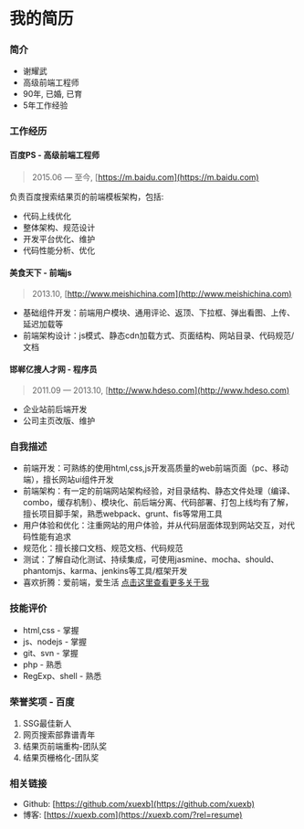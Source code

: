 # 我的简历

### 简介

* 谢耀武
* 高级前端工程师
* 90年, 已婚, 已育
* 5年工作经验

### 工作经历

#### 百度PS - 高级前端工程师

> 2015.06 — 至今, [https://m.baidu.com](https://m.baidu.com)

负责百度搜索结果页的前端模板架构，包括:

* 代码上线优化
* 整体架构、规范设计
* 开发平台优化、维护
* 代码性能分析、优化

#### 美食天下 - 前端js

> 2013.10, [http://www.meishichina.com](http://www.meishichina.com)

* 基础组件开发：前端用户模块、通用评论、返顶、下拉框、弹出看图、上传、延迟加载等
* 前端架构设计：js模式、静态cdn加载方式、页面结构、网站目录、代码规范/文档

#### 邯郸亿搜人才网 - 程序员

> 2011.09 — 2013.10, [http://www.hdeso.com](http://www.hdeso.com)

* 企业站前后端开发
* 公司主页改版、维护

### 自我描述

* 前端开发：可熟练的使用html,css,js开发高质量的web前端页面（pc、移动端），擅长网站ui组件开发
* 前端架构：有一定的前端网站架构经验，对目录结构、静态文件处理（编译、combo，缓存机制）、模块化、前后端分离、代码部署、打包上线均有了解，擅长项目脚手架，熟悉webpack、grunt、fis等常用工具
* 用户体验和优化：注重网站的用户体验，并从代码层面体现到网站交互，对代码性能有追求
* 规范化：擅长接口文档、规范文档、代码规范
* 测试：了解自动化测试、持续集成，可使用jasmine、mocha、should、phantomjs、karma、jenkins等工具/框架开发
* 喜欢折腾：爱前端，爱生活 [点击这里查看更多关于我](https://xuexb.com/html/xiaowu.html)

### 技能评价

* html,css - 掌握
* js、nodejs - 掌握
* git、svn - 掌握
* php - 熟悉
* RegExp、shell - 熟悉

### 荣誉奖项 - 百度

1. SSG最佳新人
1. 网页搜索部靠谱青年
1. 结果页前端重构-团队奖
1. 结果页栅格化-团队奖

### 相关链接

* Github: [https://github.com/xuexb](https://github.com/xuexb)
* 博客: [https://xuexb.com](https://xuexb.com/?rel=resume)
